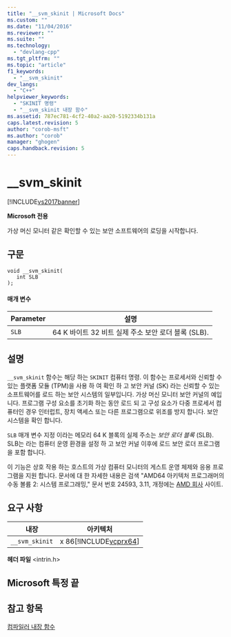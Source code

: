 ```yaml
---
title: "__svm_skinit | Microsoft Docs"
ms.custom: ""
ms.date: "11/04/2016"
ms.reviewer: ""
ms.suite: ""
ms.technology: 
  - "devlang-cpp"
ms.tgt_pltfrm: ""
ms.topic: "article"
f1_keywords: 
  - "__svm_skinit"
dev_langs: 
  - "C++"
helpviewer_keywords: 
  - "SKINIT 명령"
  - "__svm_skinit 내장 함수"
ms.assetid: 787ec781-4cf2-40a2-aa20-5192334b131a
caps.latest.revision: 5
author: "corob-msft"
ms.author: "corob"
manager: "ghogen"
caps.handback.revision: 5
---
```

# __svm_skinit
[!INCLUDE[vs2017banner](../assembler/inline/includes/vs2017banner.md)]

**Microsoft 전용**  
  
 가상 머신 모니터 같은 확인할 수 있는 보안 소프트웨어의 로딩을 시작합니다.  
  
## 구문  
  
```  
void __svm_skinit(  
   int SLB  
);  
```  
  
#### 매개 변수  
  
|Parameter|설명|  
|---------------|--------|  
|`SLB`|64 K 바이트 32 비트 실제 주소 보안 로더 블록 \(SLB\).|  
  
## 설명  
 `__svm_skinit` 함수는 해당 하는 `SKINIT` 컴퓨터 명령.  이 함수는 프로세서와 신뢰할 수 있는 플랫폼 모듈 \(TPM\)을 사용 하 여 확인 하 고 보안 커널 \(SK\) 라는 신뢰할 수 있는 소프트웨어를 로드 하는 보안 시스템의 일부입니다.  가상 머신 모니터 보안 커널의 예입니다.  프로그램 구성 요소를 초기화 하는 동안 로드 되 고 구성 요소가 다중 프로세서 컴퓨터인 경우 인터럽트, 장치 액세스 또는 다른 프로그램으로 위조를 방지 합니다. 보안 시스템을 확인 합니다.  
  
 `SLB` 매개 변수 지정 이라는 메모리 64 K 블록의 실제 주소는  *보안 로더 블록* \(SLB\).  SLB는 라는 컴퓨터 운영 환경을 설정 하 고 보안 커널 이후에 로드 보안 로더 프로그램을 포함 합니다.  
  
 이 기능은 상호 작용 하는 호스트의 가상 컴퓨터 모니터의 게스트 운영 체제와 응용 프로그램을 지원 합니다.  문서에 대 한 자세한 내용은 검색 "AMD64 아키텍처 프로그래머의 수동 볼륨 2: 시스템 프로그래밍," 문서 번호 24593, 3.11, 개정에는 [AMD 회사](http://go.microsoft.com/fwlink/?LinkId=23746) 사이트.  
  
## 요구 사항  
  
|내장|아키텍처|  
|--------|----------|  
|`__svm_skinit`|x 86[!INCLUDE[vcprx64](../assembler/inline/includes/vcprx64_md.md)]|  
  
 **헤더 파일** \<intrin.h\>  
  
## Microsoft 특정 끝  
  
## 참고 항목  
 [컴파일러 내장 함수](../intrinsics/compiler-intrinsics.md)
